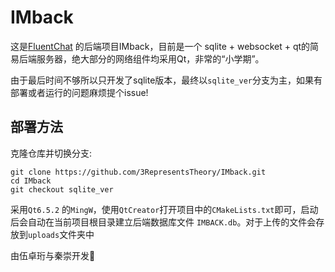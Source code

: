 # IMback

这是[FluentChat](https://github.com/flwfdd/FluentChat)
的后端项目IMback，目前是一个 sqlite + websocket + qt的简易后端服务器，绝大部分的网络组件均采用Qt，非常的“小学期”。

由于最后时间不够所以只开发了sqlite版本，最终以`sqlite_ver`分支为主，如果有部署或者运行的问题麻烦提个issue!

## 部署方法
克隆仓库并切换分支:
```shell
git clone https://github.com/3RepresentsTheory/IMback.git
cd IMback
git checkout sqlite_ver
```
采用`Qt6.5.2` 的`MingW`，使用`QtCreator`打开项目中的`CMakeLists.txt`即可，启动后会自动在当前项目根目录建立后端数据库文件
`IMBACK.db`。对于上传的文件会存放到`uploads`文件夹中

由伍卓珩与秦崇开发🎈
